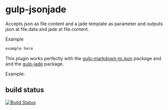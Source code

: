 # gulp-jsonjade
Accepts json as file content and a jade template as parameter and outputs json at file.data and jade at file.content.

Example
```javascript
example here
```

This plugin works perfectly with the  [gulp-markdown-to.json](https://www.npmjs.com/package/gulp-markdown-to-json) package and and the [gulp-jade](https://www.npmjs.com/package/gulp-jade) package.

Example:

## build status
[![Build Status](https://travis-ci.org/pushrocks/gulp-jsonjade.svg?branch=master)](https://travis-ci.org/pushrocks/gulp-jsonjade)
